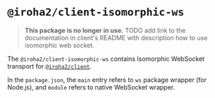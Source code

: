 # `@iroha2/client-isomorphic-ws`

> **This package is no longer in use.** TODO add link to the documentation in client's README with description how to use isomorphic web socket.

The `@iroha2/client-isomorphic-ws` contains Isomorphic WebSocket transport for [`@iroha2/client`](../client/).

In the `package.json`, the `main` entry refers to `ws` package wrapper (for Node.js), and `module` refers to native WebSocket wrapper.

